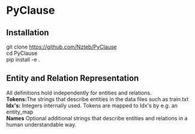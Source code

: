 PyClause
==============

Installation
------------

git clone https://github.com/Nzteb/PyClause \
cd PyClause \
pip install -e .


Entity and Relation Representation
------------
All definitions hold independently for entities and relations. <br>
<strong>Tokens:</strong>The strings that describe entities in the data files such as train.txt <br>
<strong>Idx's:</strong> Integers internally used. Tokens are mapped to Idx's by e.g. an entity_map <br>
<strong>Names</strong> Optional additional strings that describe entities and relations in a human understandable way. <br>


